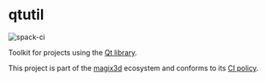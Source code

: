 # qtutil

![spack-ci](https://github.com/LIHPC-Computational-Geometry/qtutil/actions/workflows/spack-ci.yml/badge.svg)

Toolkit for projects using the [Qt library](https://www.qt.io/).

This project is part of the [magix3d](https://github.com/LIHPC-Computational-Geometry/magix3d) ecosystem and conforms to its [CI policy](https://github.com/LIHPC-Computational-Geometry/spack_recipes#development-in-magix3d-ecosystem-projects).

